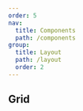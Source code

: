 ```yaml
---
order: 5
nav:
  title: Components
  path: /components
group:
  title: Layout
  path: /layout
  order: 2
---
```


## Grid
